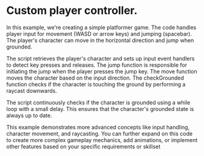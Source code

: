# Custom player controller.
In this example, we're creating a simple platformer game. The code handles player input for movement (WASD or arrow keys) and jumping (spacebar). The player's character can move in the horizontal direction and jump when grounded.

The script retrieves the player's character and sets up input event handlers to detect key presses and releases. The jump function is responsible for initiating the jump when the player presses the jump key. The move function moves the character based on the input direction. The checkGrounded function checks if the character is touching the ground by performing a raycast downwards.

The script continuously checks if the character is grounded using a while loop with a small delay. This ensures that the character's grounded state is always up to date.

This example demonstrates more advanced concepts like input handling, character movement, and raycasting. You can further expand on this code to create more complex gameplay mechanics, add animations, or implement other features based on your specific requirements or skillset
